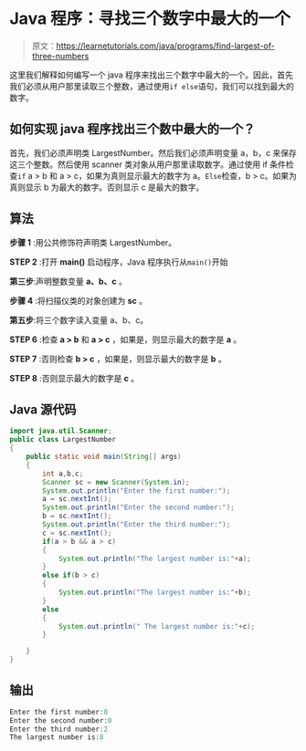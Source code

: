 # Java 程序：寻找三个数字中最大的一个

> 原文：<https://learnetutorials.com/java/programs/find-largest-of-three-numbers>

这里我们解释如何编写一个 java 程序来找出三个数字中最大的一个。因此，首先我们必须从用户那里读取三个整数，通过使用`if else`语句，我们可以找到最大的数字。

## 如何实现 java 程序找出三个数中最大的一个？

首先，我们必须声明类 LargestNumber。然后我们必须声明变量 a，b，c 来保存这三个整数。然后使用 scanner 类对象从用户那里读取数字。通过使用 if 条件检查`if` a > b 和 a > c，如果为真则显示最大的数字为 a。`Else`检查，b > c。如果为真则显示 b 为最大的数字。否则显示 c 是最大的数字。

## 算法

**步骤 1** :用公共修饰符声明类 LargestNumber。

**STEP 2** :打开 **main()** 启动程序，Java 程序执行从`main()`开始

**第三步**:声明整数变量 **a、b、c** 。

**步骤 4** :将扫描仪类的对象创建为 **sc** 。

**第五步**:将三个数字读入变量 a、b、c。

**STEP 6** :检查 **a > b** 和 **a > c** ，如果是，则显示最大的数字是 **a** 。

**STEP 7** :否则检查 **b > c** ，如果是，则显示最大的数字是 **b** 。

**STEP 8** :否则显示最大的数字是 **c** 。

## Java 源代码

```java
import java.util.Scanner;
public class LargestNumber 
{
    public static void main(String[] args) 
    {
        int a,b,c;
        Scanner sc = new Scanner(System.in);
        System.out.println("Enter the first number:");
        a = sc.nextInt();
        System.out.println("Enter the second number:");
        b = sc.nextInt();
        System.out.println("Enter the third number:");
        c = sc.nextInt();
        if(a > b && a > c)
        {
            System.out.println("The largest number is:"+a);
        }
        else if(b > c)
        {
            System.out.println("The largest number is:"+b);
        }
        else
        {
            System.out.println(" The largest number is:"+c);
        }

    }
}

```

## 输出

```java
Enter the first number:8 
Enter the second number:0
Enter the third number:2
The largest number is:8
```